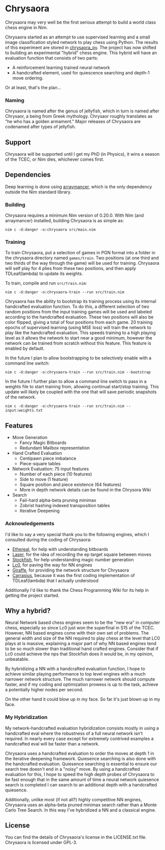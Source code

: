 # Chrysaora
Chrysaora may very well be the first serious attempt to build a world class chess engine in Nim.

Chrysaora started as an attempt to use supervised learning and a small image classification styled network to play chess using Python. The results of this experiment are stored in [chrysaora_py](https://github.com/dylanagreen/chrysaora_py). The project has now shifted to building an experimental "hybrid" chess engine. This hybrid will have an evaluation function that consists of two parts:

- A reinforcement learning trained neural network
- A handcrafted element, used for quiescence searching and depth-1 move ordering.

Or at least, that's the plan...

### Naming
Chrysaora is named after the genus of jellyfish, which in turn is named after Chrysaor, a being from Greek mythology. Chrysaor roughly translates as "he who has a golden armament." Major releases of Chrysaora are codenamed after types of
jellyfish.

## Support
Chrysaora will be supported until I get my PhD (in Physics), it wins a season of the TCEC, or Nim dies, whichever comes first.

## Dependencies
Deep learning is done using [arraymancer](https://github.com/mratsim/Arraymancer), which is the only dependency outside the Nim standard library.

### Building
Chrysaora requires a minimum Nim version of 0.20.0. With Nim (and arraymancer) installed, building Chrysaora is as simple as:

```
nim c -d:danger -o:chrysaora src/main.nim
```

### Training
To train Chrysaora, put a selection of games in PGN format into a folder in the chrysaora directory named
`games/train`. Two positions (at one third and two thirds of the way through the game) will be used for training.
Chrysaora will self play for 4 plies from these two positions, and then apply TDLeaf(lambda) to update its weights.

To train, compile and run `src/train.nim`:

```
nim c -d:danger -o:chrysaora-train --run src/train.nim
```

Chrysaora has the ability to bootstrap its training process using its internal handcrafted evaluation function.
To do this, a different selection of two random positions from the input training games will be used and labeled
according to the handcrafted evaluation. These two positions will also be color flipped, giving a total of four
positions from each game. 20 training epochs of supervised learning (using MSE loss) will train the
network to play like the handcrafted evaluation. This speeds training to a high playing level as it allows the network to
start near a good minimum, however the network can be trained from scratch without this feature.
This feature is enabled by default.

In the future I plan to allow bootstrapping to be selectively enable with a command
line switch:

```
nim c -d:danger -o:chrysaora-train --run src/train.nim --bootstrap
```

In the future I further plan to allow a command line switch to pass in a weights
file to start training from, allowing continual start/stop training. This update
will likely be coupled with the one that will save periodic snapshots of the network.

```
nim c -d:danger -o:chrysaora-train --run src/train.nim --input:weights.txt
```

## Features
- Move Generation
  - Fancy Magic Bitboards
  - Redundant Mailbox representation
- Hand Crafted Evaluation
  - Centipawn piece imbalance
  - Piece-square tables
- Network Evaluation: 75 input features
  - Number of each piece (10 features)
  - Side to move (1 feature)
  - Square position and piece existence (64 features)
  - More in depth network details can be found in the Chrysora Wiki
- Search
  - Fail-hard alpha-beta pruning minimax
  - Zobrist hashing indexed transposition tables
  - Iterative Deepening

### Acknowledgements
I'd like to say a very special thank you to the following engines, which I consulted during the coding of Chrysaora:
- [Ethereal](https://github.com/AndyGrant/Ethereal), for help with understanding bitboards
- [Laser](https://github.com/jeffreyan11/laser-chess-engine), for the idea of recording the ep target square between moves
- [Stockfish](https://github.com/official-stockfish/Stockfish), for help understanding magic number generation
- [Lc0](https://github.com/LeelaChessZero/lc0), for paving the way for NN engines
- [Giraffe](https://github.com/ianfab/Giraffe), for providing the network structure for Chrysaora
- [Carrasius](https://github.com/dyth/Carassius), because it was the first coding implementation of TDLeaf(lambda) that I actually understood

Additionally I'd like to thank the Chess Programming Wiki for its help in getting the project started.

## Why a hybrid?

Neural Network based chess engines seem to be the "new era" in computer chess, especially so since Lc0 just
won the superfinal in S15 of the TCEC. However, NN based engines come with their own set of problems. The general width
and size of the NN required to play chess at the level that LC0 plays at is massive, explaining a major part of why NN
based engines tend to be so much slower than traditional hand crafted engines. Consider that if Lc0 could achieve the nps
that Stockfish does it would be, in my opinion, unbeatable.

By hybridizing a NN with a handcrafted evaluation function, I hope to achieve similar playing performance to top level engines with a much narrower network structure. The much narrower network should compute faster, and if my coding and optimization prowess is up to the task, achieve a potentially higher nodes per second.

On the other hand it could blow up in my face. So far it's just blown up in my face.

### My Hybridization
My network-handcrafted evaluation hybridization consists mostly in using a handcrafted eval where the robustness of a
full neural network isn't required. In nearly every case except for extremely contrived examples a handcrafted eval will
be faster than a network.

Chrysaora uses a handcrafted evaluation to order the moves at depth 1 in the iterative deepening framework. Quiesence
searching is also done with the handcrafted evaluation. Quiesence searching is essential to ensure our search tree
doesn't end in a "noisy" move. By using a handcrafted evaluation for this, I hope to speed the high depth probes of
Chrysaora to be fast enough that in the same amount of time a neural network quiesence search is completed I can search
to an additional depth with a handcrafted quiesence.

Additionally, unlike most (if not all?) highly competitive NN engines, Chrysaora uses an alpha-beta pruned minimax
search rather than a Monte Carlo Tree Search. In this way I've hybridized a NN and a classical engine.

## License
You can find the details of Chrysaora's license in the LICENSE.txt file. Chrysaora is licensed under GPL-3.

